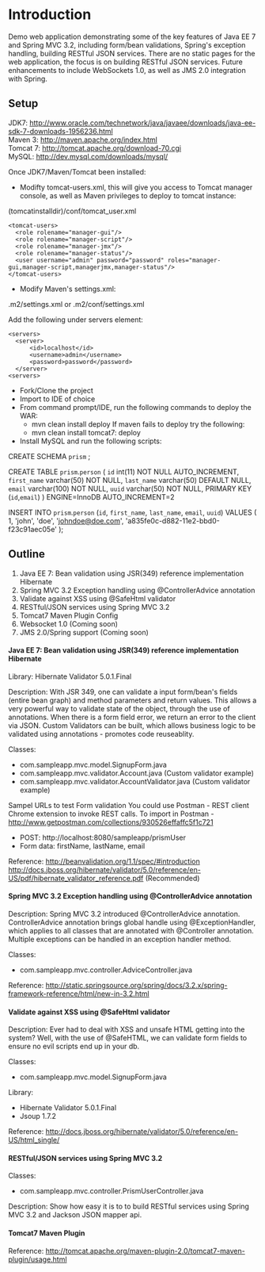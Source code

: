 <h1>Introduction</h1>
Demo web application demonstrating some of the key features of Java EE 7 and Spring MVC 3.2, including form/bean validations, Spring's exception handling, building RESTful JSON services. There are no static pages for the web application, the focus is on building RESTful JSON services. Future enhancements to include WebSockets 1.0, as well as JMS 2.0 integration with Spring.

<h2>Setup</h2>

JDK7: http://www.oracle.com/technetwork/java/javaee/downloads/java-ee-sdk-7-downloads-1956236.html <br>
Maven 3: http://maven.apache.org/index.html <br>
Tomcat 7: http://tomcat.apache.org/download-70.cgi <br>
MySQL: http://dev.mysql.com/downloads/mysql/
 
Once JDK7/Maven/Tomcat been installed:

- Modifty tomcat-users.xml, this will give you access to Tomcat manager console, as well as Maven privileges to deploy to tomcat instance:

(tomcatinstalldir)/conf/tomcat_user.xml

    <tomcat-users>
      <role rolename="manager-gui"/>
      <role rolename="manager-script"/>
      <role rolename="manager-jmx"/>
      <role rolename="manager-status"/>
      <user username="admin" password="password" roles="manager-gui,manager-script,managerjmx,manager-status"/>
    </tomcat-users>

- Modify Maven's settings.xml:

.m2/settings.xml or .m2/conf/settings.xml

Add the following under servers element:

    <servers>
      <server>
          <id>localhost</id>
          <username>admin</username>
          <password>password</password>
      </server>
    <servers>

- Fork/Clone the project
- Import to IDE of choice
- From command prompt/IDE, run the following commands to deploy the WAR:
    - mvn clean install deploy
  If maven fails to deploy try the following:
    - mvn clean install tomcat7: deploy
- Install MySQL and run the following scripts:

CREATE SCHEMA `prism` ;


CREATE TABLE `prism`.`person` (
  `id` int(11) NOT NULL AUTO_INCREMENT,
  `first_name` varchar(50) NOT NULL,
  `last_name` varchar(50) DEFAULT NULL,
  `email` varchar(100) NOT NULL,
  `uuid` varchar(50) NOT NULL,
  PRIMARY KEY (`id`,`email`)
) ENGINE=InnoDB AUTO_INCREMENT=2

INSERT INTO `prism`.`person`
(`id`,
`first_name`,
`last_name`,
`email`,
`uuid`)
VALUES
(
1,
'john',
'doe',
'johndoe@doe.com',
'a835fe0c-d882-11e2-bbd0-f23c91aec05e'
);

<h2>Outline</h2>

1. Java EE 7: Bean validation using JSR(349) reference implementation Hibernate
2. Spring MVC 3.2 Exception handling using @ControllerAdvice annotation
3. Validate against XSS using @SafeHtml validator
4. RESTful/JSON services using Spring MVC 3.2
5. Tomcat7 Maven Plugin Config
6. Websocket 1.0 (Coming soon)
7. JMS 2.0/Spring support (Coming soon)

<h4>Java EE 7: Bean validation using JSR(349) reference implementation Hibernate</h4>

Library: Hibernate Validator 5.0.1.Final

Description:
With JSR 349, one can validate a input form/bean's fields (entire bean graph) and method parameters and return values. This allows a very powerful way to validate state of the object, through the use of annotations. When there is a form field error, we return an error to the client via JSON. Custom Validators can be built, which allows business logic to be validated using annotations - promotes code reuseablity.

Classes:
- com.sampleapp.mvc.model.SignupForm.java
- com.sampleapp.mvc.validator.Account.java (Custom validator example)
- com.sampleapp.mvc.validator.AccountValidator.java (Custom validator example)

Sampel URLs to test Form validation
You could use Postman - REST client Chrome extension to invoke REST calls. To import in Postman - http://www.getpostman.com/collections/930526effaffc5f1c721

- POST: http://localhost:8080/sampleapp/prismUser
- Form data: firstName, lastName, email

Reference:
http://beanvalidation.org/1.1/spec/#introduction
http://docs.jboss.org/hibernate/validator/5.0/reference/en-US/pdf/hibernate_validator_reference.pdf (Recommended)

<h4>Spring MVC 3.2 Exception handling using @ControllerAdvice annotation</h4>

Description:
Spring MVC 3.2 introduced @ControllerAdvice annotation. ControllerAdvice annotation brings global handle using @ExceptionHandler, which applies to all classes that are annotated with @Controller annotation. Multiple exceptions can be handled in an exception handler method.

Classes:
- com.sampleapp.mvc.controller.AdviceController.java

Reference:
http://static.springsource.org/spring/docs/3.2.x/spring-framework-reference/html/new-in-3.2.html

<h4>Validate against XSS using @SafeHtml validator</h4>

Description: Ever had to deal with XSS and unsafe HTML getting into the system? Well, with the use of @SafeHTML, we can validate form fields to ensure no evil scripts end up in your db.

Classes:
- com.sampleapp.mvc.model.SignupForm.java

Library:
- Hibernate Validator 5.0.1.Final
- Jsoup 1.7.2

Reference:
http://docs.jboss.org/hibernate/validator/5.0/reference/en-US/html_single/

<h4>RESTful/JSON services using Spring MVC 3.2</h4>

Classes:
- com.sampleapp.mvc.controller.PrismUserController.java

Description: Show how easy it is to to build RESTful services using Spring MVC 3.2 and Jackson JSON mapper api.

<h4>Tomcat7 Maven Plugin</h4>

Reference: http://tomcat.apache.org/maven-plugin-2.0/tomcat7-maven-plugin/usage.html

